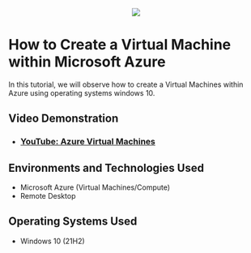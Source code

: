 <p align="center">
<img src="https://external-content.duckduckgo.com/iu/?u=https%3A%2F%2Fstatic.techgoing.com%2F2022%2F09%2Fmicrosoft-azure-.png&f=1&nofb=1&ipt=e63eff978ec05d032cf00154658e25a721b3f341c991d58db90b371fa8935a54&ipo=images "Traffic Examination"/>
</p>

<h1> How to Create a Virtual Machine within Microsoft Azure</h1>
In this tutorial, we will observe how to create a Virtual Machines within Azure using operating systems windows 10. <br />


<h2>Video Demonstration</h2>

- ### [YouTube: Azure Virtual Machines](https://youtu.be/FH-ZsudSb0w)

<h2>Environments and Technologies Used</h2>

- Microsoft Azure (Virtual Machines/Compute)
- Remote Desktop

<h2>Operating Systems Used </h2>

- Windows 10 (21H2)


